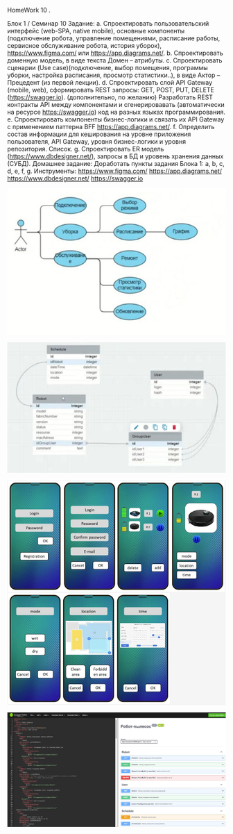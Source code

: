 HomeWork 10 . 

Блок 1 / Семинар 10
Задание:
a. Спроектировать пользовательский интерфейс (web-SPA, native mobile), основные компоненты (подключение робота, управление помещениями, расписание работы, сервисное обслуживание робота, история уборок), https://www.figma.com/  или https://app.diagrams.net/.
b. Спроектировать доменную модель, в виде текста Домен – атрибуты.
c. Спроектировать сценарии (Use case)(подключение, выбор помещения, программы уборки, настройка расписания, просмотр статистики..), в виде Актор – Прецедент (из первой лекции).
d. Спроектировать слой  API Gateway (mobile, web), сформировать REST запросы: GET, POST, PUT, DELETE (https://swagger.io).
(дополнительно, по желанию) Разработать REST контракты API между компонентами и сгенерировавать (автоматически на ресурсе https://swagger.io) код на разных языках программирования.
e. Спроектировать компоненты бизнес-логики и связать их API Gateway с применением паттерна BFF https://app.diagrams.net/.
f. Определить состав информации для кеширования на уровне приложения пользователя, API Gateway, уровня бизнес-логики и уровня репозитория. Список.
g. Спроектировать ER модель (https://www.dbdesigner.net/), запросы в БД и уровень хранения данных (СУБД).
Домашнее задание:
Доработать пункты задания Блока 1: a, b, c, d, e, f, g.
Инструменты:
https://www.figma.com/
https://app.diagrams.net/
https://www.dbdesigner.net/
https://swagger.io

![](UseCase_diagramm.JPG)

![](ERD.JPG)

![](UX_UI.jpg)

![](swagger.JPG)



